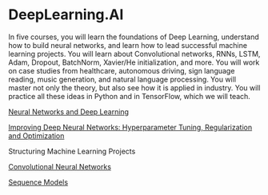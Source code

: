 # DeepLearning.AI

In five courses, you will learn the foundations of Deep Learning, understand how to build neural networks, and learn how to lead successful machine learning projects.
You will learn about Convolutional networks, RNNs, LSTM, Adam, Dropout, BatchNorm, Xavier/He initialization, and more.
You will work on case studies from healthcare, autonomous driving, sign language reading, music generation, and natural language processing.
You will master not only the theory, but also see how it is applied in industry. You will practice all these ideas in Python and in TensorFlow, which we will teach. 

[Neural Networks and Deep Learning](https://github.com/ValeriiSielikhov/DeepLearning.AI/tree/main/Neural%20Networks%20and%20Deep%20Learning)

[Improving Deep Neural Networks: Hyperparameter Tuning, Regularization and Optimization](https://github.com/ValeriiSielikhov/DeepLearning.AI/tree/main/Improving%20Deep%20Neural%20Networks:%20Hyperparameter%20tuning%2C%20Regularization%20and%20Optimization)

Structuring Machine Learning Projects

[Convolutional Neural Networks](https://github.com/ValeriiSielikhov/DeepLearning.AI/tree/main/Convolutional%20Neural%20Networks)

[Sequence Models]()
